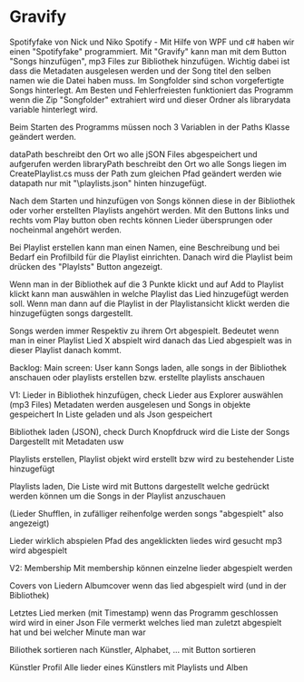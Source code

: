 # Gravify
Spotifyfake von Nick und Niko
Spotify -
Mit Hilfe von WPF und c# haben wir einen "Spotifyfake" programmiert. Mit "Gravify" kann man mit dem Button "Songs hinzufügen", mp3 Files zur Bibliothek hinzufügen. Wichtig dabei ist dass die Metadaten ausgelesen werden und der Song titel den selben namen wie die Datei haben muss. Im Songfolder sind schon vorgefertigte Songs hinterlegt. Am Besten und Fehlerfreiesten funktioniert das Programm wenn die Zip "Songfolder" extrahiert wird und dieser Ordner als librarydata variable hinterlegt wird.

Beim Starten des Programms müssen noch 3 Variablen in der Paths Klasse geändert werden.

dataPath beschreibt den Ort wo alle jSON Files abgespeichert und aufgerufen werden
libraryPath beschreibt den Ort wo alle Songs liegen
im CreatePlaylist.cs muss der Path zum gleichen Pfad geändert werden wie datapath nur mit "\playlists.json" hinten hinzugefügt.

Nach dem Starten und hinzufügen von Songs können diese in der Bibliothek oder vorher erstellten Playlists angehört werden. Mit den Buttons links und rechts vom Play button oben rechts können Lieder übersprungen oder nocheinmal angehört werden.

Bei Playlist erstellen kann man einen Namen, eine Beschreibung und bei Bedarf ein Profilbild für die Playlist einrichten. Danach wird die Playlist beim drücken des "Playlsts" Button angezeigt.

Wenn man in der Bibliothek auf die 3 Punkte klickt und auf Add to Playlist klickt kann man auswählen in welche Playlist das Lied hinzugefügt werden soll.
Wenn man dann auf die Playlist in der Playlistansicht klickt werden die hinzugefügten songs dargestellt.

Songs werden immer Respektiv zu ihrem Ort abgespielt. Bedeutet wenn man in einer Playlist Lied X abspielt wird danach das Lied abgespielt was in dieser Playlist danach kommt.

Backlog:
Main screen:
User kann Songs laden, alle songs in der Bibliothek anschauen oder playlists erstellen
bzw. erstellte playlists anschauen


V1:
 Lieder in Bibliothek hinzufügen, check
			Lieder aus Explorer auswählen (mp3 Files)
			Metadaten werden ausgelesen und Songs in objekte gespeichert
			In Liste geladen und als Json gespeichert

 Bibliothek laden (JSON), check
			Durch Knopfdruck wird die Liste der Songs Dargestellt mit
			Metadaten usw

 Playlists erstellen,
			Playlist objekt wird erstellt bzw wird zu bestehender Liste hinzugefügt

 Playlists laden,
			Die Liste wird mit Buttons dargestellt welche gedrückt werden können
			um die Songs in der Playlist anzuschauen

 (Lieder Shufflen,
			in zufälliger reihenfolge werden songs "abgespielt" also angezeigt)
			
Lieder wirklich abspielen
			Pfad des angeklickten liedes wird gesucht
			mp3 wird abgespielt


V2:
 Membership
			Mit membership können einzelne lieder abgespielt werden
 
 Covers von Liedern
			Albumcover wenn das lied abgespielt wird
			(und in der Bibliothek)

 Letztes Lied merken (mit Timestamp)
			wenn das Programm geschlossen wird wird in einer Json File
			vermerkt welches lied man zuletzt abgespielt hat und bei
			welcher Minute man war

 Biliothek sortieren nach Künstler, Alphabet, ...
			mit Button sortieren

 Künstler Profil
			Alle lieder eines Künstlers mit Playlists und Alben
